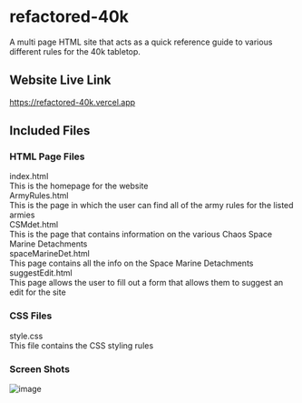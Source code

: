 # refactored-40k
A multi page HTML site that acts as a quick reference guide to various different rules for the 40k tabletop.
## Website Live Link
https://refactored-40k.vercel.app
## Included Files
### HTML Page Files
index.html <br>
This is the homepage for the website <br>
ArmyRules.html <br>
This is the page in which the user can find all of the army rules for the listed armies <br>
CSMdet.html <br>
This is the page that contains information on the various Chaos Space Marine Detachments<br>
spaceMarineDet.html<br>
This page contains all the info on the Space Marine Detachments<br>
suggestEdit.html<br>
This page allows the user to fill out a form that allows them to suggest an edit for the site
### CSS Files
style.css <br>
This file contains the CSS styling rules
### Screen Shots
![image](https://github.com/user-attachments/assets/bcb2e446-bb9a-40fc-bcc9-9c711edaeb94)


